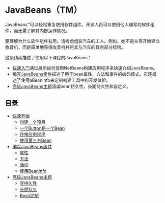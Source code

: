 #   JavaBeans（TM）

JavaBeans™可以轻松重复使用软件组件。开发人员可以使用他人编写的软件组件，而无需了解其内部运作情况。

要理解为什么软件组件有用，请考虑组装汽车的工人。例如，她不是从零开始建立收音机，而是简单地获得收音机并将其与汽车的其余部分挂钩。

这条线索描述了使用以下课程的JavaBeans：

-   [快速入门](section060100.md)通过展示如何使用NetBeans构建应用程序来快速介绍JavaBeans。
-   [编写JavaBeans组件](section060200.md)描述了用于bean属性，方法和事件的编码模式。它还概述了使用aBeanInfo来定制构建工具中的开发体验。
-   [高级JavaBeans主题](section060300.md)涵盖bean持久性，长期持久性和自定义。


##  目录

-   [快速开始](section060100.md)
    -   [创建一个项目](section060101.md)
    -   [一个Button是一个Bean](section060102.md)
    -   [连接应用程序](section060103.md)
    -   [使用第三方Bean](section060104.md)
-   [编写JavaBeans组件](section060200.md)
    -   [属性](section060201.md)
    -   [方法](section060202.md)
    -   [活动](section060203.md)
    -   [使用BeanInfo](section060204.md)
-   [高级JavaBeans主题](section060300.md)
    -   [豆持久性](section060301.md)
    -   [长期持久](section060302.md)
    -   [Bean定制](section060303.md)
